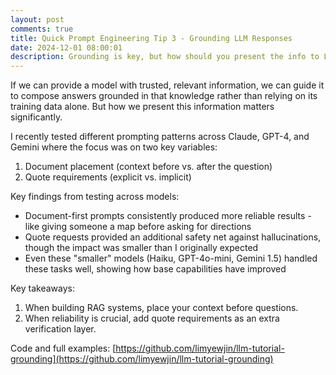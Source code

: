 ```yaml
---
layout: post
comments: true
title: Quick Prompt Engineering Tip 3 - Grounding LLM Responses
date: 2024-12-01 08:00:01
description: Grounding is key, but how should you present the info to LLMs?
---
```


If we can provide a model with trusted, relevant information, we can guide it to compose answers grounded in that knowledge rather than relying on its training data alone. But how we present this information matters significantly.

I recently tested different prompting patterns across Claude, GPT-4, and Gemini where the focus was on two key variables:

1. Document placement (context before vs. after the question)
2. Quote requirements (explicit vs. implicit)

Key findings from testing across models:

- Document-first prompts consistently produced more reliable results - like giving someone a map before asking for directions
- Quote requests provided an additional safety net against hallucinations, though the impact was smaller than I originally expected
- Even these "smaller" models (Haiku, GPT-4o-mini, Gemini 1.5) handled these tasks well, showing how base capabilities have improved

Key takeaways:

1. When building RAG systems, place your context before questions.
2. When reliability is crucial, add quote requirements as an extra verification layer.

Code and full examples: [https://github.com/limyewjin/llm-tutorial-grounding](https://github.com/limyewjin/llm-tutorial-grounding)

